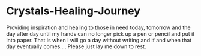 # Crystals-Healing-Journey
Providing inspiration and healing to those in need today, tomorrow and the day after day until my hands can no longer pick up a pen or pencil and put it into paper. That is when I will go a day without writing and if and when that day eventually comes.... Please just lay me down to rest. 
